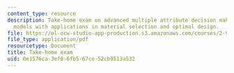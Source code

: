 ```yaml
---
content_type: resource
description: Take-home exam on advanced multiple attribute decision making (MADM)
  models with applications in material selection and optimal design.
file: https://ol-ocw-studio-app-production.s3.amazonaws.com/courses/2-994-madm-with-applications-in-material-selection-and-optimal-design-january-iap-2007/0e1576ca3ef06fb567ce52cb9513a532_exam.pdf
file_type: application/pdf
resourcetype: Document
title: Take-home exam
uid: 0e1576ca-3ef0-6fb5-67ce-52cb9513a532
---
```


